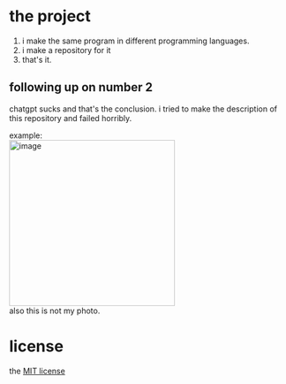 # the project

1. i make the same program in different programming languages.
2. i make a repository for it
3. that's it.

## following up on number 2
chatgpt sucks and that's the conclusion.
i tried to make the description of this repository and failed horribly.

example: <br>
<img src="https://github.com/y1eld/sameprogram-newlanguage/assets/141585498/74c15d37-5112-40f8-8e14-d3371b646e40" alt="image" width="300"><br>
also this is not my photo.

# license

the [MIT license](LICENSE)

